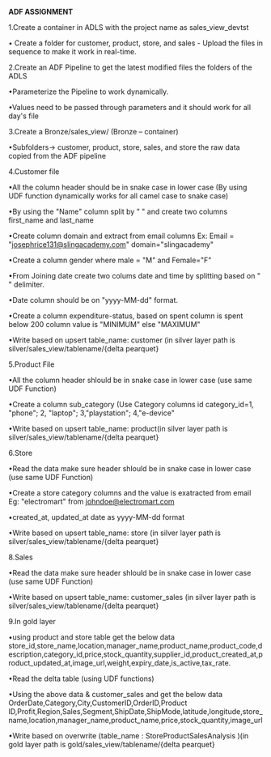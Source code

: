 **ADF ASSIGNMENT**

1.Create a container in ADLS with the project name as sales_view_devtst
 
   • Create a folder for customer, product, store, and sales - Upload the files in sequence to make it work in real-time.
   
2.Create an ADF Pipeline to get the latest modified files the folders of the ADLS 

  •Parameterize the Pipeline to work dynamically.
 
 •Values need to be passed through parameters and it should work for all day's file


3.Create a Bronze/sales_view/ (Bronze – container)
  
   •Subfolders->  customer, product, store, sales, and store the raw data copied from the ADF pipeline	


4.Customer file

  •All the column header should be in snake case in lower case (By using UDF function dynamically works for all camel case to snake case)
  
  •By using the "Name" column split by " " and create two columns first_name and last_name
 
  •Create column domain and extract from email columns Ex: Email = "josephrice131@slingacademy.com" domain="slingacademy"
  
  •Create a column gender where male = "M" and Female="F"

  •From Joining date create two colums date and time by splitting based on " " delimiter.
  
   •Date column should be on "yyyy-MM-dd" format.
 
  •Create a column expenditure-status, based on spent column is spent below 200 column value is "MINIMUM" else "MAXIMUM"
 
  •Write based on upsert table_name: customer (in silver layer path is silver/sales_view/tablename/{delta pearquet}
 

5.Product File

   •All the column header shlould be in snake case in lower case (use same UDF Function)
  
   •Create a column sub_category (Use Category columns id category_id=1, "phone"; 2, "laptop"; 3,"playstation"; 4,"e-device"
 
   •Write based on upsert table_name: product(in silver layer path is silver/sales_view/tablename/{delta pearquet}
   

6.Store

   •Read the data make sure header shlould be in snake case in lower case (use same UDF Function)

   •Create a store category columns and the value is exatracted from email Eg: "electromart" from johndoe@electromart.com

   •created_at, updated_at date as yyyy-MM-dd format

•Write based on upsert table_name: store (in silver layer path is silver/sales_view/tablename/{delta pearquet}


8.Sales

   •Read the data make sure header shlould be in snake case in lower case (use same UDF Function)
   
   •Write based on upsert table_name: customer_sales (in silver layer path is silver/sales_view/tablename/{delta pearquet}
   
9.In gold layer

   •using product and store table get the below data
store_id,store_name,location,manager_name,product_name,product_code,description,category_id,price,stock_quantity,supplier_id,product_created_at,product_updated_at,image_url,weight,expiry_date,is_active,tax_rate.

  •Read the delta table (using UDF functions)
  
  •Using the above data & customer_sales and get the below data
OrderDate,Category,City,CustomerID,OrderID,Product ID,Profit,Region,Sales,Segment,ShipDate,ShipMode,latitude,longitude,store_name,location,manager_name,product_name,price,stock_quantity,image_url 
  
  •Write based on overwrite (table_name : StoreProductSalesAnalysis )(in gold layer path is gold/sales_view/tablename/{delta pearquet}

